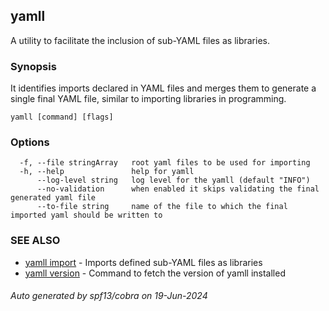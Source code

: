 ## yamll

A utility to facilitate the inclusion of sub-YAML files as libraries.

### Synopsis

It identifies imports declared in YAML files and merges them to generate a single final YAML file, similar to importing libraries in programming.

```
yamll [command] [flags]
```

### Options

```
  -f, --file stringArray   root yaml files to be used for importing
  -h, --help               help for yamll
      --log-level string   log level for the yamll (default "INFO")
      --no-validation      when enabled it skips validating the final generated yaml file
      --to-file string     name of the file to which the final imported yaml should be written to
```

### SEE ALSO

* [yamll import](yamll_import.md)	 - Imports defined sub-YAML files as libraries
* [yamll version](yamll_version.md)	 - Command to fetch the version of yamll installed

###### Auto generated by spf13/cobra on 19-Jun-2024
